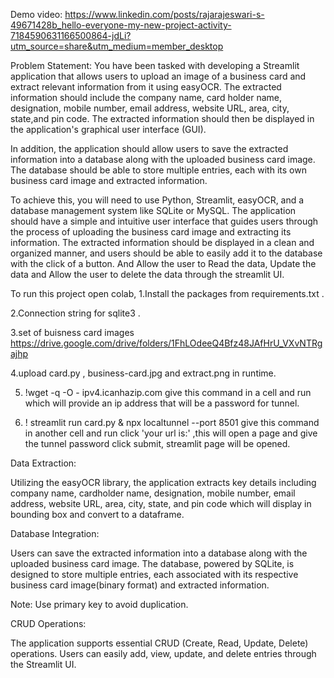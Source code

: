 
Demo video: https://www.linkedin.com/posts/rajarajeswari-s-49671428b_hello-everyone-my-new-project-activity-7184590631166500864-jdLi?utm_source=share&utm_medium=member_desktop

Problem Statement:
You have been tasked with developing a Streamlit application that allows users to upload an image of a business card and extract relevant information from it using easyOCR. The extracted information should include the company name, card holder name, designation, mobile number, email address, website URL, area, city, state,and pin code. The extracted information should then be displayed in the application's graphical user interface (GUI).

In addition, the application should allow users to save the extracted information into a database along with the uploaded business card image. The database should be able to store multiple entries, each with its own business card image and extracted information.

To achieve this, you will need to use Python, Streamlit, easyOCR, and a database management system like SQLite or MySQL. The application should have a simple and intuitive user interface that guides users through the process of uploading the business card image and extracting its information. The extracted information should be displayed in a clean and organized manner, and users should be able to easily add it to the database with the click of a button. And Allow the user to Read the data, Update the data and Allow the user to delete the data through the streamlit UI.

To run this project open colab,
 1.Install the packages from requirements.txt .
 
 2.Connection string for sqlite3 .
 
 3.set of buisness card images https://drive.google.com/drive/folders/1FhLOdeeQ4Bfz48JAfHrU_VXvNTRgajhp
 
 4.upload card.py , business-card.jpg and extract.png in runtime.
 
 5.  !wget -q -O - ipv4.icanhazip.com  give this command in a cell and run which will provide an ip address that will be a password for tunnel.
    
 6.  ! streamlit run card.py & npx localtunnel --port 8501  give this command in another cell and run click 'your url is:' ,this will open a page and give the tunnel password click submit, streamlit page will be opened.

Data Extraction:

Utilizing the easyOCR library, the application extracts key details including company name, cardholder name, designation, mobile number, email address, website URL, area, city, state, and pin code which will display in bounding box and convert to a dataframe.

Database Integration:

Users can save the extracted information into a database along with the uploaded business card image. The database, powered by SQLite, is designed to store multiple entries, each associated with its respective business card image(binary format) and extracted information.

Note: Use primary key to avoid duplication.

CRUD Operations:

The application supports essential CRUD (Create, Read, Update, Delete) operations. Users can easily add, view, update, and delete entries through the Streamlit UI.
